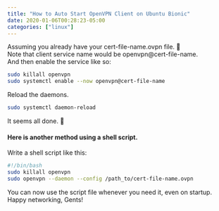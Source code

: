 ```yaml
---
title: "How to Auto Start OpenVPN Client on Ubuntu Bionic"
date: 2020-01-06T00:28:23-05:00
categories: ["linux"]
---
```

Assuming you already have your cert-file-name.ovpn file. 🙂  
Note that client service name would be openvpn@cert-file-name.  
And then enable the service like so:
```bash
sudo killall openvpn
sudo systemctl enable --now openvpn@cert-file-name
```
Reload the daemons.
```bash
sudo systemctl daemon-reload
```
It seems all done. 🙂  
#### Here is another method using a shell script.
Write a shell script like this:
```bash
#!/bin/bash
sudo killall openvpn
sudo openvpn --daemon --config /path_to/cert-file-name.ovpn
```
You can now use the script file whenever you need it, even on startup.  
Happy networking, Gents!

